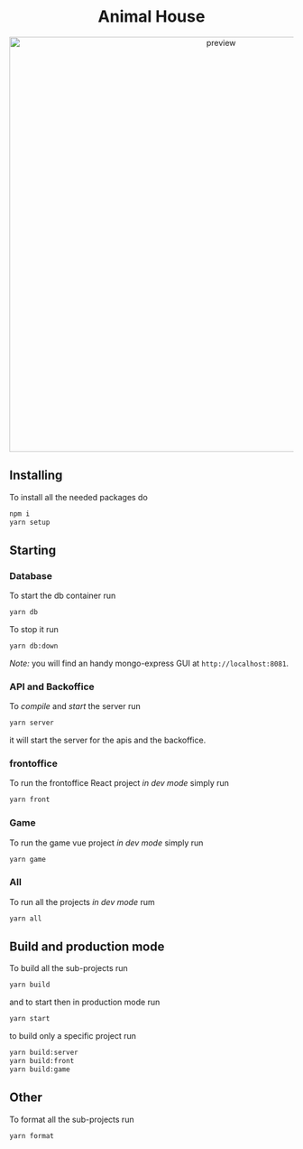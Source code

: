 
<div align='center'>

# Animal House

<img width="735"  alt="preview" src="https://user-images.githubusercontent.com/41591336/219854344-4144d72e-27bb-41f5-b96b-c81dfaac7508.png">
</div>

## Installing

To install all the needed packages do

```sh
npm i
yarn setup
```

## Starting

### Database

To start the db container run

```sh
yarn db
```

To stop it run

```sh
yarn db:down
```

_Note:_ you will find an handy mongo-express GUI at `http://localhost:8081`.

### API and Backoffice

To _compile_ and _start_ the server run

```sh
yarn server
```

it will start the server for the apis and the backoffice.

### frontoffice

To run the frontoffice React project _in dev mode_ simply run

```sh
yarn front
```

### Game

To run the game vue project _in dev mode_ simply run

```sh
yarn game
```

### All

To run all the projects _in dev mode_ rum

```sh
yarn all
```

## Build and production mode

To build all the sub-projects run

```sh
yarn build
```

and to start then in production mode run

```sh
yarn start
```

to build only a specific project run

```sh
yarn build:server
yarn build:front
yarn build:game
```

## Other

To format all the sub-projects run

```sh
yarn format
```
